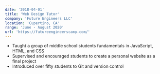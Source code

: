 ```yaml
---
date: '2018-04-01'
title: 'Web Design Tutor'
company: 'Future Engineers LLC'
location: 'Cupertino, CA'
range: 'June - August 2020'
url: 'https://futureengineerscamp.com/'
---
```


- Taught a group of middle school students fundamentals in JavaScript, HTML, and CSS
- Supervised and encouraged students to create a personal website as a final project
- Introduced over fifty students to Git and version control
